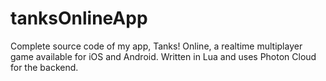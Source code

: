 # tanksOnlineApp
Complete source code of my app, Tanks! Online, a realtime multiplayer game available for iOS and Android. Written in Lua and uses Photon Cloud for the backend. 
